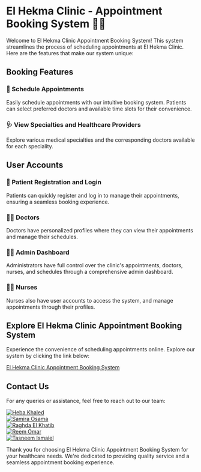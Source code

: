 # El Hekma Clinic - Appointment Booking System 🏥📅

Welcome to El Hekma Clinic Appointment Booking System! This system streamlines the process of scheduling appointments at El Hekma Clinic. Here are the features that make our system unique:

## Booking Features

### 📅 Schedule Appointments
Easily schedule appointments with our intuitive booking system. Patients can select preferred doctors and available time slots for their convenience.

### 🩺 View Specialties and Healthcare Providers
Explore various medical specialties and the corresponding doctors available for each speciality.

## User Accounts

### 👤 Patient Registration and Login
Patients can quickly register and log in to manage their appointments, ensuring a seamless booking experience.

### 👨‍⚕️ Doctors
Doctors have personalized profiles where they can view their appointments and manage their schedules.

### 👩‍💼 Admin Dashboard
Administrators have full control over the clinic's appointments, doctors, nurses, and schedules through a comprehensive admin dashboard.

### 👩‍⚕️ Nurses
Nurses also have user accounts to access the system, and manage appointments through their profiles.

## Explore El Hekma Clinic Appointment Booking System

Experience the convenience of scheduling appointments online. Explore our system by clicking the link below:

[El Hekma Clinic Appointment Booking System](https://)

## Contact Us

For any queries or assistance, feel free to reach out to our team:  

[![Heba Khaled](https://img.shields.io/badge/Heba%20Khaled-Contact-blue)](https://mail.google.com/mail/?view=cm&fs=1&to=heba2105849@miuegypt.edu.eg)  
[![Samira Osama](https://img.shields.io/badge/Samira%20Osama-Contact-blue)](https://mail.google.com/mail/?view=cm&fs=1&to=samira2105670@miuegypt.edu.eg)  
[![Raghda El Khatib](https://img.shields.io/badge/Raghda%20El%20Khatib-Contact-blue)](https://mail.google.com/mail/?view=cm&fs=1&to=raghda2105766@miuegypt.edu.eg)  
[![Reem Omar](https://img.shields.io/badge/Reem%20Omar-Contact-blue)](https://mail.google.com/mail/?view=cm&fs=1&to=reem2102812@miuegypt.edu.eg)  
[![Tasneem Ismaiel](https://img.shields.io/badge/Tasneem%20Ismaiel-Contact-blue)](https://mail.google.com/mail/?view=cm&fs=1&to=tasneem02765@miuegypt.edu.eg)  

Thank you for choosing El Hekma Clinic Appointment Booking System for your healthcare needs. We're dedicated to providing quality service and a seamless appointment booking experience.
